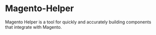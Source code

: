 # Magento-Helper
Magento Helper is a tool for quickly and accurately building components that integrate with Magento.
